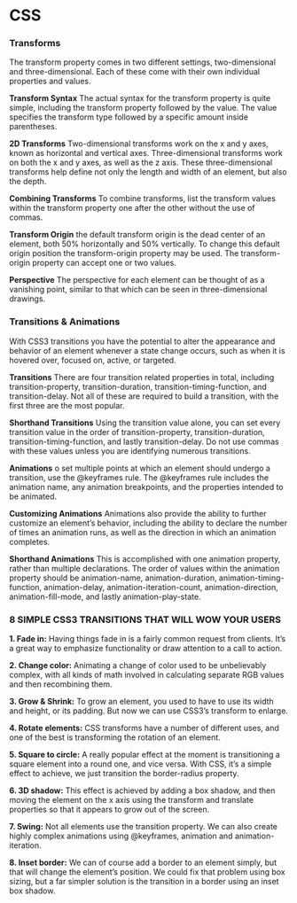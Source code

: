 # CSS
### Transforms
The transform property comes in two different settings, two-dimensional and three-dimensional. Each of these come with their own individual properties and values.

**Transform Syntax**
The actual syntax for the transform property is quite simple, including the transform property followed by the value. The value specifies the transform type followed by a specific amount inside parentheses.

**2D Transforms**
Two-dimensional transforms work on the x and y axes, known as horizontal and vertical axes. Three-dimensional transforms work on both the x and y axes, as well as the z axis. These three-dimensional transforms help define not only the length and width of an element, but also the depth.

**Combining Transforms**
To combine transforms, list the transform values within the transform property one after the other without the use of commas.

**Transform Origin**
 the default transform origin is the dead center of an element, both 50% horizontally and 50% vertically. To change this default origin position the transform-origin property may be used.
The transform-origin property can accept one or two values.

**Perspective**
The perspective for each element can be thought of as a vanishing point, similar to that which can be seen in three-dimensional drawings.

### Transitions & Animations
With CSS3 transitions you have the potential to alter the appearance and behavior of an element whenever a state change occurs, such as when it is hovered over, focused on, active, or targeted.

**Transitions**
There are four transition related properties in total, including transition-property, transition-duration, transition-timing-function, and transition-delay. Not all of these are required to build a transition, with the first three are the most popular.

**Shorthand Transitions**
 Using the transition value alone, you can set every transition value in the order of transition-property, transition-duration, transition-timing-function, and lastly transition-delay. Do not use commas with these values unless you are identifying numerous transitions.

 **Animations**
 o set multiple points at which an element should undergo a transition, use the @keyframes rule. The @keyframes rule includes the animation name, any animation breakpoints, and the properties intended to be animated.

 **Customizing Animations**
 Animations also provide the ability to further customize an element’s behavior, including the ability to declare the number of times an animation runs, as well as the direction in which an animation completes.

 **Shorthand Animations**
 This is accomplished with one animation property, rather than multiple declarations. The order of values within the animation property should be animation-name, animation-duration, animation-timing-function, animation-delay, animation-iteration-count, animation-direction, animation-fill-mode, and lastly animation-play-state.


 ### 8 SIMPLE CSS3 TRANSITIONS THAT WILL WOW YOUR USERS
 **1. Fade in:** Having things fade in is a fairly common request from clients. It’s a great way to emphasize functionality or draw attention to a call to action.

**2. Change color:** Animating a change of color used to be unbelievably complex, with all kinds of math involved in calculating separate RGB values and then recombining them.

**3. Grow & Shrink:** To grow an element, you used to have to use its width and height, or its padding. But now we can use CSS3’s transform to enlarge.

**4. Rotate elements:** CSS transforms have a number of different uses, and one of the best is transforming the rotation of an element. 

**5. Square to circle:** A really popular effect at the moment is transitioning a square element into a round one, and vice versa. With CSS, it’s a simple effect to achieve, we just transition the border-radius property.

**6. 3D shadow:** This effect is achieved by adding a box shadow, and then moving the element on the x axis using the transform and translate properties so that it appears to grow out of the screen.

**7. Swing:** Not all elements use the transition property. We can also create highly complex animations using @keyframes, animation and animation-iteration.

**8. Inset border:** We can of course add a border to an element simply, but that will change the element’s position. We could fix that problem using box sizing, but a far simpler solution is the transition in a border using an inset box shadow.